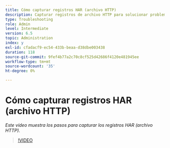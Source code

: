 ```yaml
---
title: Cómo capturar registros HAR (archivo HTTP)
description: Capturar registros de archivo HTTP para solucionar problemas relacionados con la red
type: Troubleshooting
role: Admin
level: Intermediate
version: 6.5
topic: Administration
index: y
exl-id: cfadacf9-ec54-433b-beaa-d38dbe003438
duration: 118
source-git-commit: 9fef4b77a2c70c8cf525d42686f4120e481945ee
workflow-type: tm+mt
source-wordcount: '35'
ht-degree: 0%

---
```


# Cómo capturar registros HAR (archivo HTTP)

*Este vídeo muestra los pasos para capturar los registros HAR (archivo HTTP).*

>[!VIDEO](https://video.tv.adobe.com/v/335488?quality=12&learn=on)
